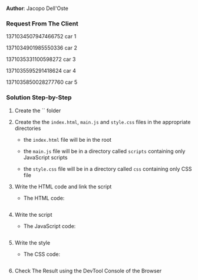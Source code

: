 # 

**Author**: Jacopo Dell'Oste 

### Request From The Client

1371034507947466752 car 1

1371034901985550336 car 2

1371035331100598272 car 3

1371035595291418624 car 4

1371035850028277760 car 5

### Solution Step-by-Step

1. Create the  `` folder

2. Create the the `index.html`, `main.js` and `style.css` files in the appropriate directories

    * the `index.html` file will be in the root

    * the `main.js` file will be in a directory called `scripts` containing only JavaScript scripts

    * the `style.css` file will be in a directory called `css` containing only CSS file    

3. Write the HTML code and link the script
    
    * The HTML code:

    ```HTML 

    ```

4. Write the script  

    * The JavaScript code:

    ```javascript

    ```
5. Write the style

    * The CSS code:

    ```css 

    ```

6. Check The Result using the DevTool Console of the Browser
